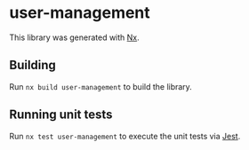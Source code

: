 # user-management

This library was generated with [Nx](https://nx.dev).

## Building

Run `nx build user-management` to build the library.

## Running unit tests

Run `nx test user-management` to execute the unit tests via
[Jest](https://jestjs.io).
